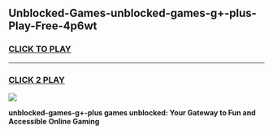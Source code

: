 
## Unblocked-Games-unblocked-games-g+-plus-Play-Free-4p6wt
<h3>
<a href="https://premium76.site?title=unblocked-games-g+-plus&ref=20M">CLICK TO PLAY</a></h3>
<hr>

<h3>
<a href="https://premium76.site?title=unblocked-games-g+-plus&ref=20M">CLICK 2 PLAY</a>
  
</h3>

<a href="https://premium76.site?title=unblocked-games-g+-plus&ref=19M"><img src="https://clearcache.store/games.png"></a>


**unblocked-games-g+-plus games unblocked: Your Gateway to Fun and Accessible Online Gaming**
